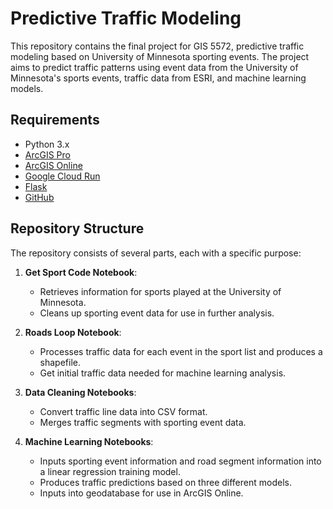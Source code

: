 # Predictive Traffic Modeling

This repository contains the final project for GIS 5572, predictive traffic modeling based on University of Minnesota sporting events. The project aims to predict traffic patterns using event data from the University of Minnesota's sports events, traffic data from ESRI, and machine learning models.

## Requirements

- Python 3.x
- [ArcGIS Pro](https://www.esri.com/en-us/arcgis/products/arcgis-pro/overview)
- [ArcGIS Online](https://www.esri.com/en-us/arcgis/products/arcgis-online/overview)
- [Google Cloud Run](https://cloud.google.com/run/)
- [Flask](https://flask.palletsprojects.com/)
- [GitHub](https://github.com/)

## Repository Structure

The repository consists of several parts, each with a specific purpose:

1. **Get Sport Code Notebook**: 
    - Retrieves information for sports played at the University of Minnesota.
    - Cleans up sporting event data for use in further analysis. 

2. **Roads Loop Notebook**:
    - Processes traffic data for each event in the  sport list and produces a shapefile.
    - Get initial traffic data needed for machine learning analysis.

3. **Data Cleaning Notebooks**:
    - Convert traffic line data into CSV format.
    - Merges traffic segments with sporting event data. 

4. **Machine Learning Notebooks**:
    - Inputs sporting event information and road segment information into a linear regression training model.
    - Produces traffic predictions based on three different models.
    - Inputs into geodatabase for use in ArcGIS Online. 

